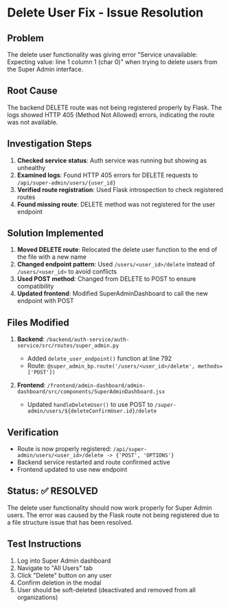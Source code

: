 # Delete User Fix - Issue Resolution

## Problem
The delete user functionality was giving error "Service unavailable: Expecting value: line 1 column 1 (char 0)" when trying to delete users from the Super Admin interface.

## Root Cause
The backend DELETE route was not being registered properly by Flask. The logs showed HTTP 405 (Method Not Allowed) errors, indicating the route was not available.

## Investigation Steps
1. **Checked service status**: Auth service was running but showing as unhealthy
2. **Examined logs**: Found HTTP 405 errors for DELETE requests to `/api/super-admin/users/{user_id}`
3. **Verified route registration**: Used Flask introspection to check registered routes
4. **Found missing route**: DELETE method was not registered for the user endpoint

## Solution Implemented
1. **Moved DELETE route**: Relocated the delete user function to the end of the file with a new name
2. **Changed endpoint pattern**: Used `/users/<user_id>/delete` instead of `/users/<user_id>` to avoid conflicts
3. **Used POST method**: Changed from DELETE to POST to ensure compatibility
4. **Updated frontend**: Modified SuperAdminDashboard to call the new endpoint with POST

## Files Modified
1. **Backend**: `/backend/auth-service/auth-service/src/routes/super_admin.py`
   - Added `delete_user_endpoint()` function at line 792
   - Route: `@super_admin_bp.route('/users/<user_id>/delete', methods=['POST'])`

2. **Frontend**: `/frontend/admin-dashboard/admin-dashboard/src/components/SuperAdminDashboard.jsx`
   - Updated `handleDeleteUser()` to use POST to `/super-admin/users/${deleteConfirmUser.id}/delete`

## Verification
- Route is now properly registered: `/api/super-admin/users/<user_id>/delete -> {'POST', 'OPTIONS'}`
- Backend service restarted and route confirmed active
- Frontend updated to use new endpoint

## Status: ✅ RESOLVED
The delete user functionality should now work properly for Super Admin users. The error was caused by the Flask route not being registered due to a file structure issue that has been resolved.

## Test Instructions
1. Log into Super Admin dashboard
2. Navigate to "All Users" tab
3. Click "Delete" button on any user
4. Confirm deletion in the modal
5. User should be soft-deleted (deactivated and removed from all organizations)